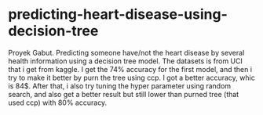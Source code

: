 # predicting-heart-disease-using-decision-tree
Proyek Gabut. Predicting someone have/not the heart disease by several health information using a decision tree model. The datasets is from UCI that i get from kaggle. I get the 74% accuracy for the first model, and then i try to make it better by purn the tree using ccp. I got a better accuracy, whic is 84$. After that, i also try tuning the hyper parameter using random search, and also get a better result but still lower than purned tree (that used ccp) with 80% accuracy.
